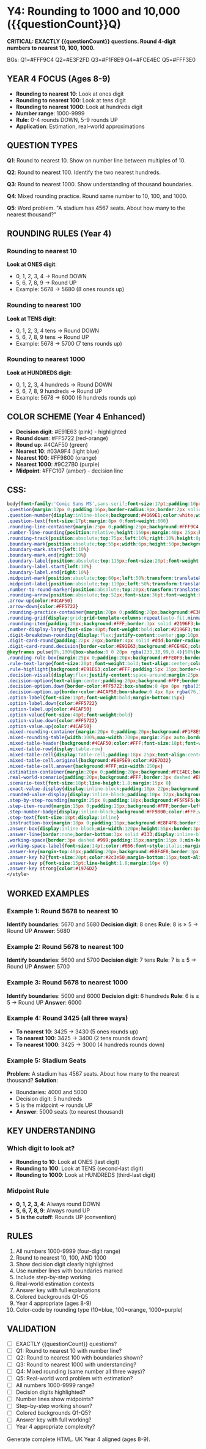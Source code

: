 # Y4: Rounding to 1000 and 10,000 ({{questionCount}}Q)

**CRITICAL: EXACTLY {{questionCount}} questions. Round 4-digit numbers to nearest 10, 100, 1000.**

BGs: Q1=#FFF9C4 Q2=#E3F2FD Q3=#F1F8E9 Q4=#FCE4EC Q5=#FFF3E0

## YEAR 4 FOCUS (Ages 8-9)
- **Rounding to nearest 10**: Look at ones digit
- **Rounding to nearest 100**: Look at tens digit
- **Rounding to nearest 1000**: Look at hundreds digit
- **Number range**: 1000-9999
- **Rule**: 0-4 rounds DOWN, 5-9 rounds UP
- **Application**: Estimation, real-world approximations

## QUESTION TYPES

**Q1**: Round to nearest 10. Show on number line between multiples of 10.

**Q2**: Round to nearest 100. Identify the two nearest hundreds.

**Q3**: Round to nearest 1000. Show understanding of thousand boundaries.

**Q4**: Mixed rounding practice. Round same number to 10, 100, and 1000.

**Q5**: Word problem. "A stadium has 4567 seats. About how many to the nearest thousand?"

## ROUNDING RULES (Year 4)

### Rounding to nearest 10
**Look at ONES digit**:
- 0, 1, 2, 3, 4 → Round DOWN
- 5, 6, 7, 8, 9 → Round UP
- Example: 5678 → 5680 (8 ones rounds up)

### Rounding to nearest 100
**Look at TENS digit**:
- 0, 1, 2, 3, 4 tens → Round DOWN
- 5, 6, 7, 8, 9 tens → Round UP
- Example: 5678 → 5700 (7 tens rounds up)

### Rounding to nearest 1000
**Look at HUNDREDS digit**:
- 0, 1, 2, 3, 4 hundreds → Round DOWN
- 5, 6, 7, 8, 9 hundreds → Round UP
- Example: 5678 → 6000 (6 hundreds rounds up)

## COLOR SCHEME (Year 4 Enhanced)
- **Decision digit**: #E91E63 (pink) - highlighted
- **Round down**: #FF5722 (red-orange)
- **Round up**: #4CAF50 (green)
- **Nearest 10**: #03A9F4 (light blue)
- **Nearest 100**: #FF9800 (orange)
- **Nearest 1000**: #9C27B0 (purple)
- **Midpoint**: #FFC107 (amber) - decision line

## CSS:
```css
body{font-family:'Comic Sans MS',sans-serif;font-size:17pt;padding:10px;line-height:1.6}
.question{margin:12px 0;padding:16px;border-radius:8px;border:2px solid #ddd}
.question-number{display:inline-block;background:#4169E1;color:white;width:34px;height:34px;line-height:34px;text-align:center;border-radius:50%;margin-right:8px;font-weight:bold;font-size:16pt}
.question-text{font-size:17pt;margin:8px 0;font-weight:600}
.rounding-line-container{margin:25px 0;padding:25px;background:#FFF9C4;border-radius:8px}
.number-line-rounding{position:relative;height:150px;margin:40px 25px;background:#FFF;border-radius:8px;padding:35px 20px}
.rounding-track{position:absolute;top:75px;left:10%;right:10%;height:8px;background:linear-gradient(to right,#FF5722 0%,#FF5722 48%,#FFC107 48%,#FFC107 52%,#4CAF50 52%,#4CAF50 100%);border-radius:4px}
.boundary-mark{position:absolute;top:55px;width:6px;height:50px;background:#333;border-radius:3px}
.boundary-mark.start{left:10%}
.boundary-mark.end{right:10%}
.boundary-label{position:absolute;top:115px;font-size:20pt;font-weight:bold;color:#333;transform:translateX(-50%)}
.boundary-label.start{left:10%}
.boundary-label.end{right:10%}
.midpoint-mark{position:absolute;top:60px;left:50%;transform:translateX(-50%);width:5px;height:40px;background:#FFC107;border-radius:2px}
.midpoint-label{position:absolute;top:110px;left:50%;transform:translateX(-50%);font-size:17pt;font-weight:bold;color:#F57C00;white-space:nowrap}
.number-to-round-marker{position:absolute;top:20px;transform:translateX(-50%);padding:12px 22px;background:#2196F3;color:#FFF;font-size:26pt;font-weight:bold;border-radius:8px;border:3px solid #1565C0;box-shadow:0 4px 8px rgba(0,0,0,0.2)}
.rounding-arrow{position:absolute;top:52px;font-size:36pt;font-weight:bold;transform:translateX(-50%)}
.arrow-up{color:#4CAF50}
.arrow-down{color:#FF5722}
.rounding-practice-container{margin:20px 0;padding:20px;background:#E3F2FD;border-radius:8px}
.rounding-grid{display:grid;grid-template-columns:repeat(auto-fit,minmax(300px,1fr));gap:20px;margin:25px 0}
.rounding-item{padding:20px;background:#FFF;border:3px solid #2196F3;border-radius:8px}
.number-display-large{font-size:40pt;font-weight:bold;color:#2196F3;text-align:center;margin:18px 0}
.digit-breakdown-rounding{display:flex;justify-content:center;gap:10px;margin:25px 0}
.digit-card-round{padding:22px 28px;border:4px solid #ddd;border-radius:8px;background:#FFF;font-size:52pt;font-weight:bold;text-align:center}
.digit-card-round.decision{border-color:#E91E63;background:#FCE4EC;color:#E91E63;box-shadow:0 0 20px rgba(233,30,99,0.4);animation:pulse 2s infinite}
@keyframes pulse{0%,100%{box-shadow:0 0 20px rgba(233,30,99,0.4)}50%{box-shadow:0 0 30px rgba(233,30,99,0.7)}}
.rounding-rule-box{margin:25px 0;padding:20px;background:#FFE0F0;border:3px solid #E91E63;border-radius:8px}
.rule-text-large{font-size:20pt;font-weight:bold;text-align:center;color:#C2185B;line-height:1.7}
.rule-highlight{background:#E91E63;color:#FFF;padding:5px 15px;border-radius:6px;margin:0 6px}
.decision-visual{display:flex;justify-content:space-around;margin:25px 0;flex-wrap:wrap}
.decision-option{text-align:center;padding:20px;background:#FFF;border:4px solid;border-radius:8px;margin:15px;min-width:200px}
.decision-option.down{border-color:#FF5722;box-shadow:0 4px 8px rgba(255,87,34,0.3)}
.decision-option.up{border-color:#4CAF50;box-shadow:0 4px 8px rgba(76,175,80,0.3)}
.option-label{font-size:18pt;font-weight:bold;margin-bottom:15px}
.option-label.down{color:#FF5722}
.option-label.up{color:#4CAF50}
.option-value{font-size:48pt;font-weight:bold}
.option-value.down{color:#FF5722}
.option-value.up{color:#4CAF50}
.mixed-rounding-container{margin:20px 0;padding:20px;background:#F1F8E9;border-radius:8px}
.mixed-rounding-table{width:100%;max-width:700px;margin:25px auto;border-collapse:separate;border-spacing:0;border:3px solid #4CAF50;border-radius:8px;overflow:hidden}
.mixed-table-header{background:#4CAF50;color:#FFF;font-size:18pt;font-weight:bold;padding:15px;text-align:center;border:2px solid #FFF}
.mixed-table-row{display:table-row}
.mixed-table-cell{display:table-cell;padding:18px 25px;text-align:center;font-size:22pt;font-weight:bold;border:2px solid #4CAF50}
.mixed-table-cell.original{background:#E8F5E9;color:#2E7D32}
.mixed-table-cell.answer{background:#FFF;min-width:150px}
.estimation-container{margin:20px 0;padding:20px;background:#FCE4EC;border-radius:8px}
.real-world-scenario{padding:20px;background:#FFF;border:3px dashed #E91E63;border-radius:8px;margin:18px 0}
.scenario-text{font-size:18pt;line-height:1.8;margin:15px 0}
.exact-value-display{display:inline-block;padding:10px 22px;background:#E3F2FD;border:3px solid #2196F3;border-radius:8px;font-weight:bold;color:#2196F3;margin:0 6px;font-size:22pt}
.rounded-value-display{display:inline-block;padding:10px 22px;background:#FFF3E0;border:3px solid #FF9800;border-radius:8px;font-weight:bold;color:#FF9800;margin:0 6px;font-size:22pt}
.step-by-step-rounding{margin:25px 0;padding:18px;background:#F5F5F5;border-radius:8px}
.step-item-round{margin:15px 0;padding:15px;background:#FFF;border-left:6px solid #FF9800;border-radius:4px}
.step-number-badge{display:inline-block;background:#FF9800;color:#FFF;width:35px;height:35px;line-height:35px;text-align:center;border-radius:50%;margin-right:15px;font-size:17pt;font-weight:bold}
.step-text{font-size:18pt;display:inline}
.instruction-box{margin:18px 0;padding:16px;background:#E8F4F8;border:3px dashed #2196F3;border-radius:8px;font-size:17pt;font-weight:600;color:#1565C0}
.answer-box{display:inline-block;min-width:120px;height:55px;border:3px solid #333;border-radius:8px;background:#FFF;vertical-align:middle;margin:0 10px;font-size:24pt;line-height:55px;text-align:center}
.answer-line{border:none;border-bottom:3px solid #333;display:inline-block;min-width:140px;margin:0 10px;background:transparent}
.working-space{border:3px dashed #999;padding:15px;margin:15px 0;min-height:90px;background:#FAFAFA;border-radius:8px}
.working-space-label{font-size:14pt;color:#666;font-style:italic;margin-bottom:10px}
.answer-key{margin-top:40px;padding:20px;background:#E8F4F8;border:3px solid #4169E1;border-radius:8px;page-break-before:always}
.answer-key h2{font-size:20pt;color:#2c3e50;margin-bottom:15px;text-align:center;font-weight:bold}
.answer-key p{font-size:15pt;line-height:1.8;margin:10px 0}
.answer-key strong{color:#1976D2}
</style>
```

## WORKED EXAMPLES

### Example 1: Round 5678 to nearest 10
**Identify boundaries**: 5670 and 5680
**Decision digit**: 8 ones
**Rule**: 8 is ≥ 5 → Round UP
**Answer**: 5680

### Example 2: Round 5678 to nearest 100
**Identify boundaries**: 5600 and 5700
**Decision digit**: 7 tens
**Rule**: 7 is ≥ 5 → Round UP
**Answer**: 5700

### Example 3: Round 5678 to nearest 1000
**Identify boundaries**: 5000 and 6000
**Decision digit**: 6 hundreds
**Rule**: 6 is ≥ 5 → Round UP
**Answer**: 6000

### Example 4: Round 3425 (all three ways)
- **To nearest 10**: 3425 → 3430 (5 ones rounds up)
- **To nearest 100**: 3425 → 3400 (2 tens rounds down)
- **To nearest 1000**: 3425 → 3000 (4 hundreds rounds down)

### Example 5: Stadium Seats
**Problem**: A stadium has 4567 seats. About how many to the nearest thousand?
**Solution**:
- Boundaries: 4000 and 5000
- Decision digit: 5 hundreds
- 5 is the midpoint → rounds UP
- **Answer**: 5000 seats (to nearest thousand)

## KEY UNDERSTANDING

### Which digit to look at?
- **Rounding to 10**: Look at ONES (last digit)
- **Rounding to 100**: Look at TENS (second-last digit)
- **Rounding to 1000**: Look at HUNDREDS (third-last digit)

### Midpoint Rule
- **0, 1, 2, 3, 4**: Always round DOWN
- **5, 6, 7, 8, 9**: Always round UP
- **5 is the cutoff**: Rounds UP (convention)

## RULES

1. All numbers 1000-9999 (four-digit range)
2. Round to nearest 10, 100, AND 1000
3. Show decision digit clearly highlighted
4. Use number lines with boundaries marked
5. Include step-by-step working
6. Real-world estimation contexts
7. Answer key with full explanations
8. Colored backgrounds Q1-Q5
9. Year 4 appropriate (ages 8-9)
10. Color-code by rounding type (10=blue, 100=orange, 1000=purple)

## VALIDATION

- [ ] EXACTLY {{questionCount}} questions?
- [ ] Q1: Round to nearest 10 with number line?
- [ ] Q2: Round to nearest 100 with boundaries shown?
- [ ] Q3: Round to nearest 1000 with understanding?
- [ ] Q4: Mixed rounding (same number all three ways)?
- [ ] Q5: Real-world word problem with estimation?
- [ ] All numbers 1000-9999 range?
- [ ] Decision digits highlighted?
- [ ] Number lines show midpoints?
- [ ] Step-by-step working shown?
- [ ] Colored backgrounds Q1-Q5?
- [ ] Answer key with full working?
- [ ] Year 4 appropriate complexity?

Generate complete HTML. UK Year 4 aligned (ages 8-9).
